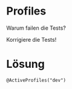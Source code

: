 # Profiles

Warum failen die Tests?

Korrigiere die Tests!

# Lösung
```
@ActiveProfiles("dev")
```
